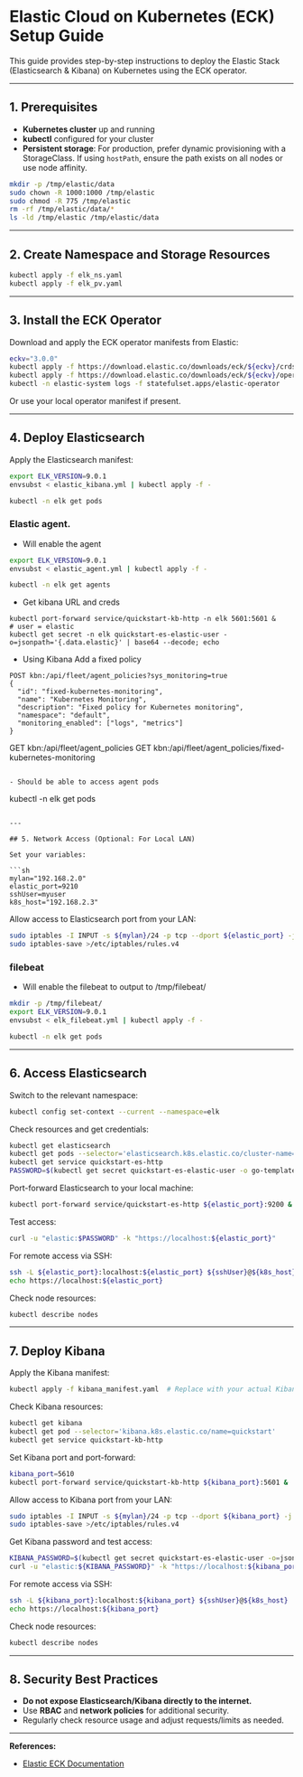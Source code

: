 # Elastic Cloud on Kubernetes (ECK) Setup Guide

This guide provides step-by-step instructions to deploy the Elastic Stack (Elasticsearch & Kibana) on Kubernetes using the ECK operator.

---

## 1. Prerequisites

- **Kubernetes cluster** up and running
- **kubectl** configured for your cluster
- **Persistent storage**: For production, prefer dynamic provisioning with a StorageClass. If using `hostPath`, ensure the path exists on all nodes or use node affinity.

```sh
mkdir -p /tmp/elastic/data
sudo chown -R 1000:1000 /tmp/elastic
sudo chmod -R 775 /tmp/elastic
rm -rf /tmp/elastic/data/*
ls -ld /tmp/elastic /tmp/elastic/data
```

---

## 2. Create Namespace and Storage Resources

```sh
kubectl apply -f elk_ns.yaml
kubectl apply -f elk_pv.yaml 
```

---

## 3. Install the ECK Operator

Download and apply the ECK operator manifests from Elastic:

```sh
eckv="3.0.0"
kubectl apply -f https://download.elastic.co/downloads/eck/${eckv}/crds.yaml
kubectl apply -f https://download.elastic.co/downloads/eck/${eckv}/operator.yaml
kubectl -n elastic-system logs -f statefulset.apps/elastic-operator

```

Or use your local operator manifest if present.

---

## 4. Deploy Elasticsearch

Apply the Elasticsearch manifest:

```sh
export ELK_VERSION=9.0.1
envsubst < elastic_kibana.yml | kubectl apply -f -

kubectl -n elk get pods
```


### Elastic agent. 

- Will enable the agent

```sh
export ELK_VERSION=9.0.1
envsubst < elastic_agent.yml | kubectl apply -f -

kubectl -n elk get agents
```

- Get kibana URL and creds
```
kubectl port-forward service/quickstart-kb-http -n elk 5601:5601 &
# user = elastic
kubectl get secret -n elk quickstart-es-elastic-user -o=jsonpath='{.data.elastic}' | base64 --decode; echo
```

- Using Kibana Add a fixed policy
```
POST kbn:/api/fleet/agent_policies?sys_monitoring=true
{
  "id": "fixed-kubernetes-monitoring",
  "name": "Kubernetes Monitoring",
  "description": "Fixed policy for Kubernetes monitoring",
  "namespace": "default",
  "monitoring_enabled": ["logs", "metrics"]
}

```
GET kbn:/api/fleet/agent_policies
GET kbn:/api/fleet/agent_policies/fixed-kubernetes-monitoring
```

- Should be able to access agent pods
```
kubectl -n elk get pods
```

---

## 5. Network Access (Optional: For Local LAN)

Set your variables:

```sh
mylan="192.168.2.0"
elastic_port=9210
sshUser=myuser
k8s_host="192.168.2.3"
```

Allow access to Elasticsearch port from your LAN:

```sh
sudo iptables -I INPUT -s ${mylan}/24 -p tcp --dport ${elastic_port} -j ACCEPT
sudo iptables-save >/etc/iptables/rules.v4
```

### filebeat

- Will enable the filebeat to output to /tmp/filebeat/

```sh
mkdir -p /tmp/filebeat/
export ELK_VERSION=9.0.1
envsubst < elk_filebeat.yml | kubectl apply -f -

kubectl -n elk get pods
```


---

## 6. Access Elasticsearch

Switch to the relevant namespace:

```sh
kubectl config set-context --current --namespace=elk
```

Check resources and get credentials:

```sh
kubectl get elasticsearch
kubectl get pods --selector='elasticsearch.k8s.elastic.co/cluster-name=quickstart'
kubectl get service quickstart-es-http
PASSWORD=$(kubectl get secret quickstart-es-elastic-user -o go-template='{{.data.elastic | base64decode}}')
```

Port-forward Elasticsearch to your local machine:

```sh
kubectl port-forward service/quickstart-es-http ${elastic_port}:9200 &
```

Test access:

```sh
curl -u "elastic:$PASSWORD" -k "https://localhost:${elastic_port}"
```

For remote access via SSH:

```sh
ssh -L ${elastic_port}:localhost:${elastic_port} ${sshUser}@${k8s_host}
echo https://localhost:${elastic_port}
```

Check node resources:

```sh
kubectl describe nodes
```

---

## 7. Deploy Kibana

Apply the Kibana manifest:

```sh
kubectl apply -f kibana_manifest.yaml  # Replace with your actual Kibana manifest
```

Check Kibana resources:

```sh
kubectl get kibana
kubectl get pod --selector='kibana.k8s.elastic.co/name=quickstart'
kubectl get service quickstart-kb-http
```

Set Kibana port and port-forward:

```sh
kibana_port=5610
kubectl port-forward service/quickstart-kb-http ${kibana_port}:5601 &
```

Allow access to Kibana port from your LAN:

```sh
sudo iptables -I INPUT -s ${mylan}/24 -p tcp --dport ${kibana_port} -j ACCEPT
sudo iptables-save >/etc/iptables/rules.v4
```

Get Kibana password and test access:

```sh
KIBANA_PASSWORD=$(kubectl get secret quickstart-es-elastic-user -o=jsonpath='{.data.elastic}' | base64 --decode; echo)
curl -u "elastic:${KIBANA_PASSWORD}" -k "https://localhost:${kibana_port}"
```

For remote access via SSH:

```sh
ssh -L ${kibana_port}:localhost:${kibana_port} ${sshUser}@${k8s_host}
echo https://localhost:${kibana_port}
```

Check node resources:

```sh
kubectl describe nodes
```

---

## 8. Security Best Practices

- **Do not expose Elasticsearch/Kibana directly to the internet.**
- Use **RBAC** and **network policies** for additional security.
- Regularly check resource usage and adjust requests/limits as needed.

---

**References:**
- [Elastic ECK Documentation](https://www.elastic.co/guide/en/cloud-on-k8s/current/index.html)
